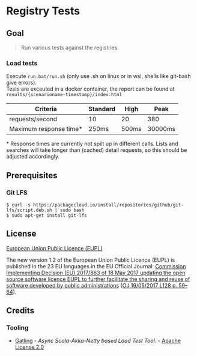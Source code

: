 # Registry Tests

## Goal

> Run various tests against the registries.

### Load tests

Execute `run.bat/run.sh` (only use .sh on linux or in wsl, shells like git-bash give errors).  
Tests are exceuted in a docker container, the report can be found at `results/{scenarioname-timestamp}/index.html`

| Criteria | Standard | High | Peak |  
|----------|----------|------|------|
| requests/second | 10| 20| 380
| Maximum response time* | 250ms | 500ms | 30000ms

\* Response times are currently not spilt up in different calls. Lists and searches will take longer than (cached) detail requests, so this should be adjusted accordingly.

## Prerequisites

### Git LFS

```console
$ curl -s https://packagecloud.io/install/repositories/github/git-lfs/script.deb.sh | sudo bash
$ sudo apt-get install git-lfs
```

## License

[European Union Public Licence (EUPL)](https://joinup.ec.europa.eu/news/understanding-eupl-v12)

The new version 1.2 of the European Union Public Licence (EUPL) is published in the 23 EU languages in the EU Official Journal: [Commission Implementing Decision (EU) 2017/863 of 18 May 2017 updating the open source software licence EUPL to further facilitate the sharing and reuse of software developed by public administrations](https://eur-lex.europa.eu/legal-content/EN/TXT/?uri=uriserv:OJ.L_.2017.128.01.0059.01.ENG&toc=OJ:L:2017:128:FULL) ([OJ 19/05/2017 L128 p. 59–64](https://eur-lex.europa.eu/legal-content/EN/TXT/?uri=uriserv:OJ.L_.2017.128.01.0059.01.ENG&toc=OJ:L:2017:128:FULL)).

## Credits

### Tooling

* [Gatling](https://github.com/gatling/gatling/blob/master/LICENSE.txt) - _Async Scala-Akka-Netty based Load Test Tool._ - [Apache License 2.0](https://choosealicense.com/licenses/apache-2.0/)
